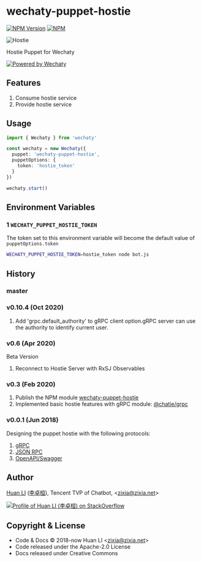 # wechaty-puppet-hostie

[![NPM Version](https://badge.fury.io/js/wechaty-puppet-hostie.svg)](https://www.npmjs.com/package/wechaty-puppet-hostie)
[![NPM](https://github.com/Chatie/grpc/workflows/NPM/badge.svg)](https://github.com/wechaty/wechaty-puppet-hostie/actions?query=workflow%3ANPM)

![Hostie](https://wechaty.github.io/wechaty-puppet-hostie/images/hostie.png)

Hostie Puppet for Wechaty

[![Powered by Wechaty](https://img.shields.io/badge/Powered%20By-Wechaty-brightgreen.svg)](https://github.com/Wechaty/wechaty)

## Features

1. Consume hostie service
1. Provide hostie service

## Usage

```ts
import { Wechaty } from 'wechaty'

const wechaty = new Wechaty({
  puppet: 'wechaty-puppet-hostie',
  puppetOptions: {
    token: 'hostie_token'
  }
})

wechaty.start()
```

## Environment Variables

### 1 `WECHATY_PUPPET_HOSTIE_TOKEN`

The token set to this environment variable will become the default value of `puppetOptions.token`

```sh
WECHATY_PUPPET_HOSTIE_TOKEN=hostie_token node bot.js
```

## History

### master

### v0.10.4 (Oct 2020)

1. Add 'grpc.default_authority' to gRPC client option.gRPC server can use the authority  to identify current user.

### v0.6 (Apr 2020)

Beta Version

1. Reconnect to Hostie Server with RxSJ Observables

### v0.3 (Feb 2020)

1. Publish the NPM module [wechaty-puppet-hostie](https://www.npmjs.com/package/wechaty-puppet-hostie)
1. Implemented basic hostie features with gRPC module: [@chatie/grpc](https://github.com/Chatie/grpc)

### v0.0.1 (Jun 2018)

Designing the puppet hostie with the following protocols:

1. [gRPC](https://grpc.io/)
1. [JSON RPC](https://www.jsonrpc.org/)
1. [OpenAPI/Swagger](https://swagger.io/docs/specification/about/)

## Author

[Huan LI](https://github.com/huan) ([李卓桓](http://linkedin.com/in/zixia)),
Tencent TVP of Chatbot, \<zixia@zixia.net\>

[![Profile of Huan LI (李卓桓) on StackOverflow](https://stackexchange.com/users/flair/265499.png)](https://stackexchange.com/users/265499)

## Copyright & License

* Code & Docs © 2018-now Huan LI \<zixia@zixia.net\>
* Code released under the Apache-2.0 License
* Docs released under Creative Commons
